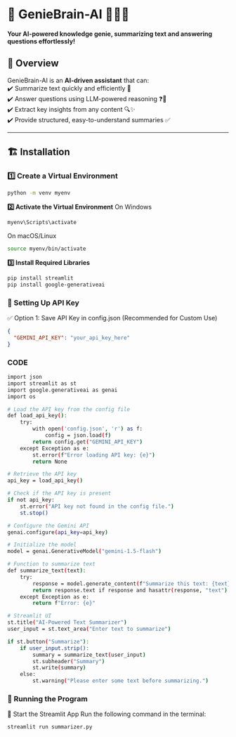 # 🚀 GenieBrain-AI 🧞‍♂️✨  
**Your AI-powered knowledge genie, summarizing text and answering questions effortlessly!**  

## 📝 Overview  
GenieBrain-AI is an **AI-driven assistant** that can:  
✔️ Summarize text quickly and efficiently 📜  
✔️ Answer questions using LLM-powered reasoning ❓🤖  
✔️ Extract key insights from any content 🔍✨  
✔️ Provide structured, easy-to-understand summaries ✅  

---

## 🏗️ Installation  

### 1️⃣ Create a Virtual Environment  
```sh
python -m venv myenv

```
**2️⃣ Activate the Virtual Environment**
On Windows
```sh
myenv\Scripts\activate
```
On macOS/Linux
```sh
source myenv/bin/activate

```
**3️⃣ Install Required Libraries**
```sh
pip install streamlit  
pip install google-generativeai
```
### 🔑 Setting Up API Key
✅ Option 1: Save API Key in config.json (Recommended for Custom Use)

```json
{
  "GEMINI_API_KEY": "your_api_key_here"
}
```

### CODE
```bash
import json
import streamlit as st
import google.generativeai as genai
import os

# Load the API key from the config file
def load_api_key():
    try:
        with open('config.json', 'r') as f:
            config = json.load(f)
        return config.get("GEMINI_API_KEY")
    except Exception as e:
        st.error(f"Error loading API key: {e}")
        return None

# Retrieve the API key
api_key = load_api_key()

# Check if the API key is present
if not api_key:
    st.error("API key not found in the config file.")
    st.stop()

# Configure the Gemini API
genai.configure(api_key=api_key)

# Initialize the model
model = genai.GenerativeModel("gemini-1.5-flash")

# Function to summarize text
def summarize_text(text):
    try:
        response = model.generate_content(f"Summarize this text: {text}")
        return response.text if response and hasattr(response, "text") else "No summary generated."
    except Exception as e:
        return f"Error: {e}"

# Streamlit UI
st.title("AI-Powered Text Summarizer")
user_input = st.text_area("Enter text to summarize")

if st.button("Summarize"):
    if user_input.strip():
        summary = summarize_text(user_input)
        st.subheader("Summary")
        st.write(summary)
    else:
        st.warning("Please enter some text before summarizing.")

```

### 🚀 Running the Program
  
🔹 Start the Streamlit App
Run the following command in the terminal:
```bash
streamlit run summarizer.py
```


